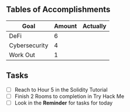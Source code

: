 ## Tables of Accomplishments
| Goal          | Amount | Actually |
| ------------- | ------ | -------- |
| DeFi          | 6      |          |
| Cybersecurity | 4      |          |
| Work Out      | 1      |          |

## Tasks
- [ ] Reach to Hour 5 in the Solidity Tutorial 
- [ ] Finish 2 Rooms to completion in Try Hack Me 
- [ ] Look in the **Reminder** for tasks for today